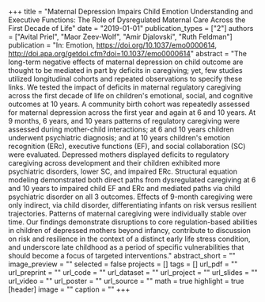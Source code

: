 +++
title = "Maternal Depression Impairs Child Emotion Understanding and Executive Functions: The Role of Dysregulated Maternal Care Across the First Decade of Life"
date = "2019-01-01"
publication_types = ["2"]
authors = ["Avital Priel", "Maor Zeev-Wolf", "Amir Djalovski", "Ruth Feldman"]
publication = "In: Emotion, https://doi.org/10.1037/emo0000614, http://doi.apa.org/getdoi.cfm?doi=10.1037/emo0000614"
abstract = "The long-term negative effects of maternal depression on child outcome are thought to be mediated in part by deficits in caregiving; yet, few studies utilized longitudinal cohorts and repeated observations to specify these links. We tested the impact of deficits in maternal regulatory caregiving across the first decade of life on children's emotional, social, and cognitive outcomes at 10 years. A community birth cohort was repeatedly assessed for maternal depression across the first year and again at 6 and 10 years. At 9 months, 6 years, and 10 years patterns of regulatory caregiving were assessed during mother-child interactions; at 6 and 10 years children underwent psychiatric diagnosis; and at 10 years children's emotion recognition (ERc), executive functions (EF), and social collaboration (SC) were evaluated. Depressed mothers displayed deficits to regulatory caregiving across development and their children exhibited more psychiatric disorders, lower SC, and impaired ERc. Structural equation modeling demonstrated both direct paths from dysregulated caregiving at 6 and 10 years to impaired child EF and ERc and mediated paths via child psychiatric disorder on all 3 outcomes. Effects of 9-month caregiving were only indirect, via child disorder, differentiating infants on risk versus resilient trajectories. Patterns of maternal caregiving were individually stable over time. Our findings demonstrate disruptions to core regulation-based abilities in children of depressed mothers beyond infancy, contribute to discussion on risk and resilience in the context of a distinct early life stress condition, and underscore late childhood as a period of specific vulnerabilities that should become a focus of targeted interventions."
abstract_short = ""
image_preview = ""
selected = false
projects = []
tags = []
url_pdf = ""
url_preprint = ""
url_code = ""
url_dataset = ""
url_project = ""
url_slides = ""
url_video = ""
url_poster = ""
url_source = ""
math = true
highlight = true
[header]
image = ""
caption = ""
+++
